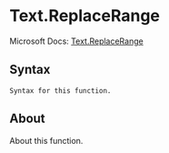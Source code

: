 # Text.ReplaceRange

Microsoft Docs: [Text.ReplaceRange](https://docs.microsoft.com/en-us/powerquery-m/text-replacerange)

## Syntax

```
Syntax for this function.
```

## About

About this function.

